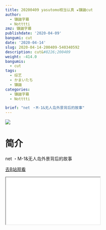 ```yaml
---
title: 20200409 yasutomo相当认真 ★镰鼬cut
author:
  - 镰鼬字幕
  - Notttti
zmz: 镰鼬字幕
publishdate: '2020-04-09'
bangumi: cut
date: '2020-04-14'
slug: 2020-04-14-200409-540340592
description: cut&#8226;200409
weight: -414.0
bangumis:
  - cut
tags:
  - 综艺
  - かまいたち
  - 镰鼬
categories:
  - 镰鼬字幕
  - Notttti

brief: "net ・M-1&无人岛外景背后的故事"
---
```

![](https://raw.githubusercontent.com/tcgriffith/owaraisite/master/static/tmpimg/550bbc113b04cccde35191896edc63712e07f4ab.jpg.480.jpg)
# 简介  
net
・M-1&无人岛外景背后的故事  

[去B站观看](https://www.bilibili.com/video/av540340592/)
<div class ="resp-container"><iframe class="testiframe" src="//player.bilibili.com/player.html?aid=540340592"", scrolling="no", allowfullscreen="true" > </iframe></div> 
